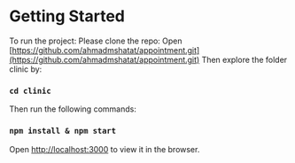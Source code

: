 # Getting Started

To run the project:
Please clone the repo: Open [https://github.com/ahmadmshatat/appointment.git](https://github.com/ahmadmshatat/appointment.git)
Then explore the folder clinic by: 

### `cd clinic`

Then run the following commands:
### `npm install & npm start`

Open [http://localhost:3000](http://localhost:3000) to view it in the browser.
